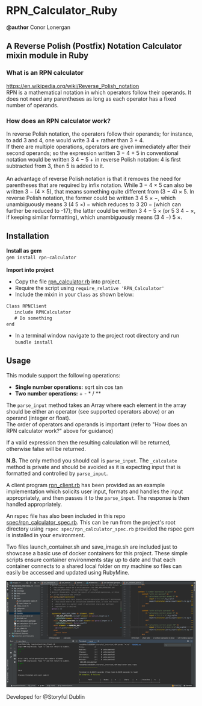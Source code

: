 # RPN_Calculator_Ruby
<b>@author</b> Conor Lonergan<br>
## A Reverse Polish (Postfix) Notation Calculator mixin module in Ruby

### What is an RPN calculator
https://en.wikipedia.org/wiki/Reverse_Polish_notation<br>
RPN is a mathematical notation in which operators follow their operands.  It 
does not need any parentheses as long as each operator has a fixed number of 
operands.<br>

### How does an RPN calculator work?
In reverse Polish notation, the operators follow their operands; for instance, to add 3 and 4, one would write 3 4 + rather than 3 + 4.<br>
If there are multiple operations, operators are given immediately after their second operands; so the expression written 3 − 4 + 5 in conventional notation would be written 3 4 − 5 + in reverse Polish notation: 4 is first subtracted from 3, then 5 is added to it.
<br><br>
An advantage of reverse Polish notation is that it removes the need for parentheses that are required by infix notation. While 3 − 4 × 5 can also be written 3 − (4 × 5), that means something quite different from (3 − 4) × 5. In reverse Polish notation, the former could be written 3 4 5 × −, which unambiguously means 3 (4 5 ×) − which reduces to 3 20 − (which can further be reduced to -17); the latter could be written 3 4 − 5 × (or 5 3 4 − ×, if keeping similar formatting), which unambiguously means (3 4 −) 5 ×.

## Installation
<b>Install as gem</b><br>
`gem install rpn-calculator`<br>
<br>
<b>Import into project</b><br>
 - Copy the file [rpn_calculator.rb](https://github.com/conorlonergan91/RPN_Calculator_Ruby/blob/master/rpn_calculator.rb)
into project.
 - Require the script using `require_relative 'RPN_Calculator'`
 - Include the mixin in your `Class` as shown below:
 ```
Class RPNClient
    include RPNCalculator
    # Do something
end
```
 - In a terminal window navigate to the project root directory and run `bundle install`

## Usage
This module support the following operations:
- <b>Single number operations:</b> sqrt sin cos tan
- <b>Two number operations:</b> + - * / **
 

The `parse_input` method takes an Array where each element in the array should be either an operator (see supported operators above) or an operand (integer or float).<br>
The order of operators and operands is important (refer to "How does an RPN calculator work?" above for guidance)  

If a valid expression then the resulting calculation will be returned, otherwise false will be returned.

<b>N.B.</b> The only method you should call is `parse_input`. The `_calculate` method is private and should be avoided as it is expecting input that is formatted and controlled by `parse_input`.

A client program [rpn_client.rb](https://github.com/conorlonergan91/RPN_Calculator_Ruby/blob/master/rpn_client.rb)
has been provided as an example implementation which solicits user input, formats and handles the input appropriately, and then passes it to the `parse_input`. The response is then handled appropriately.

An rspec file has also been included in this repo [spec/rpn_calculator_spec.rb](https://github.com/conorlonergan91/RPN_Calculator_Ruby/blob/master/spec/rpn_calculator_spec.rb).
This can be run from the project's root directory using `rspec spec/rpn_calculator_spec.rb` provided the rspec gem is installed in your environment.

Two files launch_container.sh and save_image.sh are included just to showcase a basic use of docker containers for this project. These simple scripts ensure container environments stay up to date and that each container connects to a shared local folder on my machine so files can easily be accessed and updated using RubyMine.

![IDE Screenshot][screenshot]

[screenshot]: https://github.com/conorlonergan91/RPN_Calculator_Ruby/blob/master/IDE_Screenshot.png "IDE Screenshot"

Developed for @Storyful Dublin
